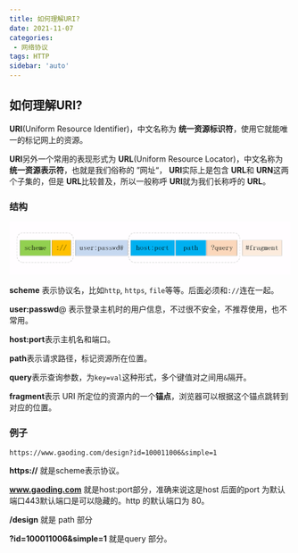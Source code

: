 ```yaml
---
title: 如何理解URI?
date: 2021-11-07
categories: 
 - 网络协议
tags: HTTP
sidebar: 'auto'
---
```


## 如何理解URI?

**URI**(Uniform Resource Identifier)，中文名称为 **统一资源标识符**，使用它就能唯一的标记网上的资源。

**URI**另外一个常用的表现形式为 **URL**(Uniform Resource Locator)，中文名称为 **统一资源表示符**，也就是我们俗称的 ”网址“，  **URI**实际上是包含 **URL**和 **URN**这两个子集的，但是 **URL**比较普及，所以一般称呼 **URI**就为我们长称呼的 **URL**。

### 结构

![URI](/img/uri.png)

**scheme** 表示协议名，比如`http`, `https`, `file`等等。后面必须和`://`连在一起。

**user:passwd**@ 表示登录主机时的用户信息，不过很不安全，不推荐使用，也不常用。

**host:port**表示主机名和端口。

**path**表示请求路径，标记资源所在位置。

**query**表示查询参数，为`key=val`这种形式，多个键值对之间用`&`隔开。

**fragment**表示 URI 所定位的资源内的一个**锚点**，浏览器可以根据这个锚点跳转到对应的位置。

### 例子

```shell
https://www.gaoding.com/design?id=100011006&simple=1
```

**https://** 就是scheme表示协议。

**www.gaoding.com** 就是host:port部分，准确来说这是host 后面的port 为默认端口443默认端口是可以隐藏的。http 的默认端口为 80。

**/design** 就是 path 部分

**?id=100011006&simple=1** 就是query 部分。